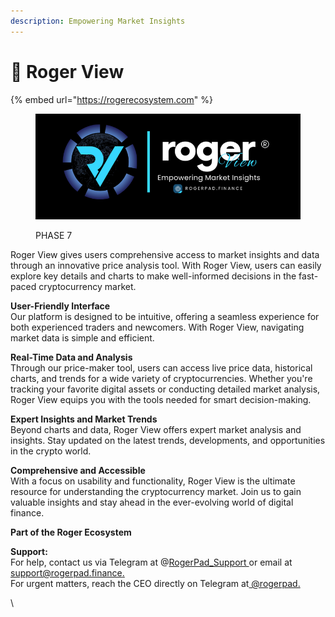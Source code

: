 ```yaml
---
description: Empowering Market Insights
---
```


# 🔵 Roger View

{% embed url="https://rogerecosystem.com" %}

<figure><img src="../../../.gitbook/assets/25.png" alt=""><figcaption><p>PHASE 7</p></figcaption></figure>

Roger View gives users comprehensive access to market insights and data through an innovative price analysis tool. With Roger View, users can easily explore key details and charts to make well-informed decisions in the fast-paced cryptocurrency market.

**User-Friendly Interface**\
Our platform is designed to be intuitive, offering a seamless experience for both experienced traders and newcomers. With Roger View, navigating market data is simple and efficient.

**Real-Time Data and Analysis**\
Through our price-maker tool, users can access live price data, historical charts, and trends for a wide variety of cryptocurrencies. Whether you're tracking your favorite digital assets or conducting detailed market analysis, Roger View equips you with the tools needed for smart decision-making.

**Expert Insights and Market Trends**\
Beyond charts and data, Roger View offers expert market analysis and insights. Stay updated on the latest trends, developments, and opportunities in the crypto world.

**Comprehensive and Accessible**\
With a focus on usability and functionality, Roger View is the ultimate resource for understanding the cryptocurrency market. Join us to gain valuable insights and stay ahead in the ever-evolving world of digital finance.

**Part of the Roger Ecosystem**

**Support:**\
For help, contact us via Telegram at @[RogerPad\_Support ](https://t.me/RogerPad\_Support)or email at [support@rogerpad.finance.](mailto:support@rogerpad.finance.)\
For urgent matters, reach the CEO directly on Telegram at[ @rogerpad.](https://t.me/rogerpad.)

\


&#x20;
